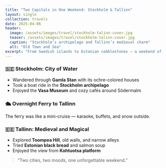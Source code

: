 ```yaml
---
title: "Two Capitals in One Weekend: Stockholm & Tallinn"
layout: single
collection: travels
date: 2025-04-06
header:
  image: /assets/images/travel/stockholm-talinn-cover.jpg
  teaser: /assets/images/travel/stockholm-talinn-cover.jpg
  caption: "Stockholm’s archipelago and Tallinn’s medieval charm"
  alt: "Old Town and Sea"
excerpt: "From Swedish islands to Estonian cobblestones — a weekend of contrast and discovery."
---
```


### 🇸🇪 Stockholm: City of Water

- Wandered through **Gamla Stan** with its ochre-colored houses
- Took a boat ride in the **Stockholm archipelago**
- Enjoyed the **Vasa Museum** and cozy cafés around Södermalm

### 🛳 Overnight Ferry to Tallinn

The ferry was like a mini-cruise — karaoke, buffets, and snow outside.

### 🇪🇪 Tallinn: Medieval and Magical

- Explored **Toompea Hill**, old walls, and narrow alleys
- Tried **Estonian black bread** and salmon soup
- Enjoyed the view from **Kohtuotsa platform**

> “Two cities, two moods, one unforgettable weekend.”